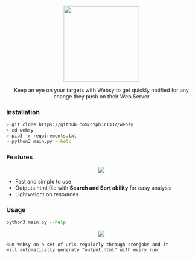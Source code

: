 <p align="center"><img src="https://i.ibb.co/169j5sR/circle-cropped.png" width=200px height=200px><p>
<p align="center">Keep an eye on your targets with </b>Websy</b> to get quickly notified for any change they push on their Web Server
</p>

### Installation
```bash
> git clone https://github.com/cYph3r1337/websy  
> cd websy  
> pip3 -r requirements.txt  
> python3 main.py --help
```
### Features
<p align="center"><img src="https://i.ibb.co/b6VvKs9/carbon-3.png"><p>

- Fast and simple to use
- Outputs html file with **Search and Sort ability** for easy analysis
- Lightweight on resources

### Usage  

```python
python3 main.py --help
```
<p align="center"><img src="https://i.ibb.co/xSsLjG8/carbon-2.png"></p>

```
Run Websy on a set of urls regularly through cronjobs and it 
will automatically generate "output.html" with every run
```
